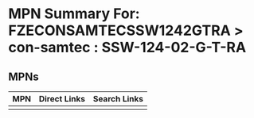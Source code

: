 



# MPN Summary For: FZECONSAMTECSSW1242GTRA > con-samtec : SSW-124-02-G-T-RA

## MPNs
  

|MPN|Direct Links|Search Links|
| :--- | :--- | :--- |
||||
